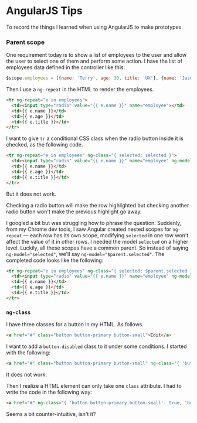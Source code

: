 # AngularJS Tips

To record the things I learned when using AngularJS to make prototypes.

### Parent scope

One requirement today is to show a list of employees to the user and allow the user to select one of them and perform some action. I have the list of employees data defined in the controller like this:
```javascript
$scope.employees = [{name: 'Terry', age: 30, title: 'UX'}, {name: 'Jason', age: 24, title: 'Front-end'}];
```
Then I use a `ng-repeat` in the HTML to render the employees.
```html
<tr ng-repeat="e in employees">
  <td><input type="radio" value="{{ e.name }}" name="employee"></td>
  <td>{{ e.name }}</td>
  <td>{{ e.age }}</td>
  <td>{{ e.title }}</td>
</tr>
```
I want to give `tr` a conditional CSS class when the radio button inside it is checked, as the following code.
```html
<tr ng-repeat="e in employees" ng-class="{ selected: selected }">
  <td><input type="radio" value="{{ e.name }}" name="employee" ng-model="selected"></td>
  <td>{{ e.name }}</td>
  <td>{{ e.age }}</td>
  <td>{{ e.title }}</td>
</tr>
```
But it does not work.

Checking a radio button will make the row highlighted but checking another radio button won't make the previous highlight go away.

I googled a bit but was struggling how to phrase the question. Suddenly, from my Chrome dev tools, I saw Angular created nested scopes for `ng-repeat` — each row has its own scope, modifying `selected` in one row won't affect the value of it in other rows. I needed the model `selected` on a higher level. Luckily, all these scopes have a common parent. So instead of saying `ng-model="selected"`, we'll say `ng-model="$parent.selected"`. The completed code looks like the following:
```html
<tr ng-repeat="e in employees" ng-class="{ selected: $parent.selected }">
  <td><input type="radio" value="{{ e.name }}" name="employee" ng-model="$parent.selected"></td>
  <td>{{ e.name }}</td>
  <td>{{ e.age }}</td>
  <td>{{ e.title }}</td>
</tr>
```

### `ng-class`
I have three classes for a button in my HTML. As follows.
```html
<a href="#" class="button button-primary button-small">Edit</a>
```
I want to add a ```button-disabled``` class to it under some conditions. I started with the following:
```html
<a href="#" class="button button-primary button-small" ng-class="{ 'button-disabled': isItemEditable }">Edit</a>
```
It does not work.

Then I realize a HTML element can only take one ```class``` attribute. I had to write the code in the following way:
```html
<a href="#" ng-class="{ 'button button-primary button-small': true, 'button-disabled': isItemEditable }">Edit</a>
```
Seems a bit counter-intuitive, isn't it?
